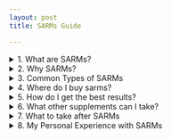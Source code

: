```yaml
---
layout: post
title: SARMs Guide

---
```








<details>
<summary>1.	What are SARMs?</summary>

```

SARMs are a classification of drugs that were discovered in the late 1940s and have been used medically to combat natural age-induced muscle wasting as well as disease related muscle dystrophy.  Often miscategorized as steroids, they have received more and more attention in the last 10 years for safe muscle growth. SARM stands for Selective Androgen Receptor Modulator. In basic terms, SARMs only target androgen receptors in the body, which allows them to have very few side effects. An androgen is a classification of any hormone that regulates the development and maintenance of male characteristics such as muscle mass, fat levels, bone density, libido, as well as mood and increased brain function (pending study results). Because of the selective androgenic characteristics of SARMs, they are commonly used to build muscle and decrease body fat among athletes and body builders without the massive risks of steroids or even pro hormones. 

```

</details>
<details>
<summary>2.	Why SARMs?</summary>


Steroids have long been advertised to give massive muscle gains in short time frames. What is less commonly broadcasted are the many harsh side effects that can cause long term damage such as hair loss, anger, acne, and even testosterone production suppression or even shutdown. For many, the benefits are not worth the risks. Pro hormones promised gains with less side effects, but after their banning in 2015 they have been harder to find. SARMs do not promise the shocking results of steroids but have repeatedly shown moderate increases in lean muscle with few to any negative side effects. A common standard of measurement for side effects is the anabolic to androgenic ratio. Anabolic properties are responsible for muscle and tissue growth. The androgenic properties are the masculinizing results such as deepening of the voice, increased body hair, as well as testosterone suppression. Those wanting to build muscle desire the anabolic affects without the androgenic affects. Testosterone has an anabolic to androgenic ratio of 1:1 and is often used as a baseline since it is created naturally in the body. Many steroids have ratios of 100:100 or even 400:400. This is the reasoning behind their massive muscle gains as well as the heavy side effects. On the other hand, SARMs have much more favorable ratios. One of the most common SARMs, Ligandrol, has an A to A ratio of 10:1. This means it has 10 times the anabolic effect on muscle as testosterone, and the same anabolic affect.

<br>
<br>
<figure>
    <a href="{{site.url}}/assets/AtoA.png"><img src="{{site.url}}/assets/AtoA.png"></a>
</figure>




</details>

<details>
<summary>3. Common Types of SARMs</summary>

<details>
<summary> Ligandrol (LGD-4033) </summary>

```
    Dosage:   5-10 mgs once daily 
	Cycle:	  8-12 weeks
	Use:      Bulking and recomping 
```

``` 
	One of the most popular SARMs, Ligandrol is commonly used for bulking and/or body recomposition. Originally designed for osteoporosis and muscle wasting diseases, it is currently in phase 2 of FDA trials. The human study conducted during phase 1 saw a 2.5 lb increase in lean muscle over 3 weeks at a dosage of 1 mg with no observed side effects. In fact, very few side effects have been reported besides very mild testosterone suppression at higher doses (10-20 mgs). Other reported benefits include fat loss and mental well-being.
```
</details>

<details>
<summary>Testalone (RAD-140)</summary>

```
	Dosage:   20-30 mgs 
	Cycle:	  8-12 weeks
	Use: 	  Bulking, cutting, or recomping
```
	RAD-140 is a relatively new SARM that was discovered in 2010. Because of this, there are very few clinical studies performed on its use. When tested on primates, scientists saw an average weight gain of 10% in monkeys taking RAD-140 over a 28 day study while observing zero adverse side effects. With an anabolic affect greater than testosterone, it is often considered the strongest SARM currently available. Some user reported side effects include headaches and difficulty sleeping. For this reason, it is recommended to dose in the morning. RAD-140 does tend to suppress testosterone more than other SARMs, so a PCT is required after cycle. 

	
</details>

<details>
<summary>YK-11</summary>

</details>

<details>
<summary> Ostarine (MK-2866)</summary>

</details>

<details>
<summary>Nutrobal (MK-677)</summary>

</details>

<details>
<summary>Stenabolic (SR9009)</summary>

</details>

<details>
<summary>Cardarine (GW-501516)</summary>

```
	Dosage:   10-20 mgs
	Cycle:	  10-12 weeks 
	Use:	  Cutting
``` 
	While often considered a SARM, Cardarine is actually a PPAR (peroxisome proliferator-activated receptor) agonist. While similar in function, PPARs do not have any anabolic (muscle building) activity. Instead, Cardarine binds to PPAR receptors and shifts how your body uses energy.
    
</details>

<details>
<summary>Andarine (S4)</summary>

</details>















</details>

<details>
<summary>4. Where do I buy sarms?</summary>

```
My only experience has been with Proven Peptides (provenpeptides.com) and science.bio.  So far it is they are the only online merchants I trust. Their SARMs are manufactured in the US and provide third party tested to ensure quality and correct dosage. Both of their prices are competitive, and they offer discounts with larger orders. In my experience, Proven Peptides shipping and handling is much quicker while science.bio has the best prices.
```

</details>

<details>
<summary>5. How do I get the best results? </summary>

```
SARMs alone will not get you ripped. Along with taking them at scheduled dosages, your lifestyle must match in order to get the most out of them. For best results, a clean, high protein, high calorie diet is necessary, as well as 4-5 days a week in the gym lifting heavy. To help with diet, there are many apps such as “MyPlate” that help track calories, protein, fats, and carbs, and make it much easier to hit food goals. For the gym, a workout plan is nearly a must. Again, apps such as “JEFIT” help to provide workouts as well as track progress. One of the fun parts of working out is seeing the weight you can lift go up over time. During a cycle of SARMs, each week you will most likely see increases in strength. Also, while it may feel narcissistic at first, taking progress pics helps to show yourself that the hard work is paying off. 
```
</details>

<details>
<summary>6. What other supplements can I take?</summary>

### Protein
 ``` 
 Nearly a must when gaining muscle. With a goal of 1 gram of protein per pound of body weight (200 lb. = 200 grams), it is difficult to reach this without protein supplement. Protein synthesis is at its highest within an hour after working out, and therefore it is the best time to drink a protein shake. Because your body does not store excess protein, it is important to keep a steady amount in your body to prevent catabolism (muscle wasting). High protein (25g) and low calorie (200) protein powders are abundant on the market. I personally use “Gold Standard 100 % Whey”. The vanilla flavor tastes decent and it is well priced.
 ``` 

### Creatine
```
 The most widely researched supplement. Over and over it has shown to increase muscle growth and muscle size. Often taken as a loading dosage of 20 grams a day (four 5-gram servings throughout the day) for 7 days, and then a maintenance dose of 2-10 grams daily.
``` 
### BCAAs
``` 
 Branched Chain Amino Acids. These are essential amino acids called valine, isoleucine, and leucine which are most commonly used to reduce muscle wasting and damage. Especially helpful when cutting on a calorie deficit diet. They are best taken before and during a workout. Take two to three 5g servings a day.
 ``` 


### Pre-Workout
``` 
There are hundreds of pre-workouts on the market. When selecting a pre-workout, look at real reviews, and research the included ingredients. The most common ingredients are caffeine, beta alanine, and L-citrulline.  I use Kodiak LumberJacked (amazon) and love the pink lemonade flavor. It has 11 simple ingredients that are proven to give a smooth pump and great energy.
``` 


### Multi Vitamin
``` 
A solid vitamin is great for making sure you get the necessary daily values of nutrients. 
```

### Fat burners
```
These require an article on their own. Do research. They can help increase fat loss but will not do the work for you. Many include ingredients that are not tested or proven. 
``` 
</details>

<details>
<summary>7. What to take after SARMs</summary>


## Post cycle treatment 
```
A common side effect of steroids is testosterone suppression. While SARMs are much less suppressive, some of the stronger ones can still suppress your natural testosterone production. After the end of a cycle, some people may feel lethargic and dull. It is often described as feeling asleep even when you are awake. This is the result of your body not maintaining testosterone levels during the cycle and it may need a boost to get back to normal. Therefore, it is recommended to take a Post Cycle Treatment (PCT) with any SARM use. SARMS do not usually require prescription level PCTs such as Nolvadex or Clomid, but natural PCT are great to help regulate testosterone levels. I have used “Charles Premium Natural PCT” bought from Amazon and it worked great. 
```

</details>

<details>
<summary>8. My Personal Experience with SARMs</summary>

```
Currently I have only run a single 8-week cycle of LGD-4033 (Ligandrol). I am 6’ 2” and I started out at 183 lbs. and 15% body fat before taking anything. I took 7.5 mg of Ligandrol every morning in liquid form orally. On top of this, I was supplementing with 10g BCAAs, protein, pre-workout, and a clean diet during the week (weekends didn’t count). After 8 weeks of lifting heavy 5 times a week, I weighed 202 lbs. and was at 14% body fat. I gained around 20 lbs. of muscle and dropped a pound of fat in 2 months. 

```
